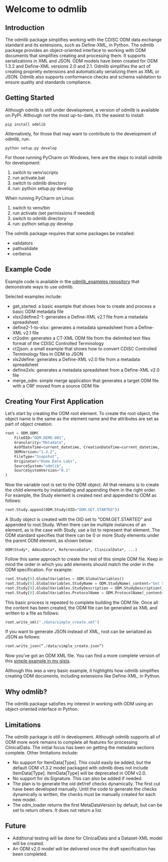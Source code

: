 # Welcome to odmlib

## Introduction

The odmlib package simplifies working with the CDISC ODM data exchange standard and its extensions, such as Define-XML, in Python. The odmlib package provides an object-oriented interface to working with ODM documents that simplifies creating and processing them. It supports serializations in XML and JSON. ODM models have been created for ODM 1.3.2 and Define-XML versions 2.0 and 2.1. Odmlib simplifies the act of creating propriety extensions and automatically serializing them as XML or JSON. Odmlib also supports conformance checks and schema validation to ensure quality and standards compliance.

## Getting Started

Although odmlib is still under development, a version of odmlib is available on PyPI. Although not the most up-to-date, it’s the easiest to install:
```
pip install odmlib
```

Alternatively, for those that may want to contribute to the development of odmlib, run:
```
python setup.py develop
```

For those running PyCharm on Windows, here are the steps to install odmlib for development:

1. switch to venv\scripts
2. run activate.bat
3. switch to odmlib directory
4. run: python setup.py develop

When running PyCharm on Linux:

1. switch to venv/bin
2. run activate (set permissions if needed)
3. switch to odmlib directory
4. run: python setup.py develop

The odmlib package requires that some packages be installed:

- validators
- pathvalidate
- cerberus

## Example Code

Example code is available in the [odmlib_examples repository](https://github.com/swhume/odmlib_examples) that demonstrate ways to use odmlib. 

Selected examples include:
* get_started: a basic example that shows how to create and process a basic ODM metadata file
* xlsx2define2-1: generates a Define-XML v2.1 file from a metadata spreadsheet
* define2-1-to-xlsx: generates a metadata spreadsheet from a Define-XML v2.1 file
* ct2odm: generates a CT-XML ODM file from the delimited text files format of the CDISC Controlled Terminology
* ct2json: a small example that shows how to convert CDISC Controlled Terminology files in ODM to JSON
* xls2define: generates a Define-XML v2.0 file from a metadata spreadsheet
* define2xls: generates a metadata spreadsheet from a Define-XML v2.0 file
* merge_odm: simple merge application that generates a target ODM file with a CRF moved from a source ODM file

## Creating Your First Application

Let’s start by creating the ODM root element. To create the root object, the object name is the same as the element name 
and the attributes are set as part of object creation:

```python
root = ODM.ODM(
	FileOID="ODM.DEMO.001", 
	Granularity="Metadata", 
	AsOfDateTime=current_datetime, CreationDateTime=current_datetime, 
	ODMVersion="1.3.2", 
	FileType="Snapshot", 
	Originator="Hume Data Labs", 
	SourceSystem="odmlib", 
	SourceSystemVersion="0.1"
)
```

Now the variable root is set to the ODM object. All that remains is to create the child elements by instantiating and appending them in the right order. For example, the Study element is created next and appended to ODM as follows:

```python
root.Study.append(ODM.Study(OID="ODM.GET.STARTED"))
```

A Study object is created with the OID set to “ODM.GET.STARTED” and appended to root.Study. When there can be multiple instances of an element, as is the case with Study, use a list to represent that element. The ODM standard specifies that there can be 0 or more Study elements under the parent ODM element, as shown below:

```
ODM(Study*, AdminData*, ReferenceData*, ClinicalData*, ...)
```

Follow this same approach to create the rest of this simple ODM file. Keep in mind the order in which you add elements should match the order in the ODM specification. For example:

```python
root.Study[0].GlobalVariables = ODM.GlobalVariables()
root.Study[0].GlobalVariables.StudyName = ODM.StudyName(_content="Get Started with ODM XML")
root.Study[0].GlobalVariables.StudyDescription = ODM.StudyDescription(_content="Getting started with odmlib")
root.Study[0].GlobalVariables.ProtocolName = ODM.ProtocolName(_content="ODM XML Get Started")
```

This basic process is repeated to complete building the ODM file. Once all the content has been created, the ODM file can be generated as XML and written to a file as follows:

```python
root.write_xml("./data/simple_create.xml")
```
If you want to generate JSON instead of XML, root can be serialized as JSON as follows:

```python
root.write_json(“./data/simple_create.json”)
```

Now you’ve got an ODM XML file. You can find a more complete version of this [simple example in my gists](https://gist.github.com/swhume/ef8ca0385a706c344eec83dac34a1359).

Although this was a very basic example, it highlights how odmlib simplifies creating ODM documents, including extensions like Define-XML, in Python.

## Why odmlib?

The odmlib package satisfies my interest in working with ODM using an object-oriented interface in Python.

## Limitations
The odmlib package is still in development. Although odmlib supports all of ODM more work remains 
to complete all features for processing ClinicalData. The initial focus has been on getting 
the metadata sections complete. Other limitations include:

* No support for ItemData[Type]. This could easily be added, but the default ODM v1.3.2 model packaged with
  odmlib does not include ItemData[Type]. ItemData[Type] will be deprecated in ODM v2.0.
* No support for ds:Signature. This can also be added if needed.
* The plan is to generate the oid def/ref checks dynamically. The first cut have been developed manually. Until
  the code to generate the checks dynamically is written, the checks must be manually created for each new model.
* The odm_loader returns the first MetaDataVersion by default, but can be set to return others. It does not return 
  a list.

## Future

* Additional testing will be done for ClinicalData and a Dataset-XML model will be created.
* An ODM v2.0 model will be delivered once the draft specification has been completed.